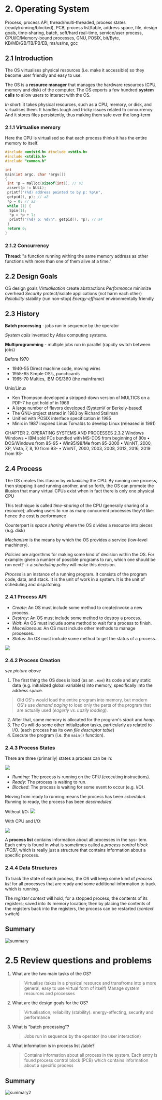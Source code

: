 # 2. Operating System

Process, process API, thread/multi-threaded, process states (ready/running/blocked), PCB, process list/table, address space, file, design goals, time-sharing, batch, soft/hard real-time, service/user process, CPU/IO/Memory-bound processes, GNU, POSIX, bit/Byte, KB/MB/GB/TB/PB/EB, ms/us/ns, gcc

## 2.1 Introduction

The OS virtualises physical resources (i.e. make it accessible) so they become user friendly and easy
to use.

The OS is a **resource manager** that manages the hardware resources (CPU, memory and disk) of the computer.
The OS exports a few hundred **system calls** to allow users to interact with the OS.

_In short_: it takes physical resources, such as a CPU, memory, or disk, and virtualises them. It handles tough and tricky issues related to concurrency. And it stores files persistently, thus making them safe over the long-term

### 2.1.1 Virtualise memory

Here the CPU is virtualised so that each process thinks it has the entire memory to itself.

```c
#include <unistd.h> #include <stdio.h>
#include <stdlib.h>
#include "common.h"

int
main(int argc, char *argv[])
{
 int *p = malloc(sizeof(int)); // a1
 assert(p != NULL);
 printf("(%d) address pointed to by p: %p\n",
 getpid(), p); // a2
 *p = 0; // a3
 while (1) {
  Spin(1);
  *p = *p + 1;
  printf("(%d) p: %d\n", getpid(), *p); // a4
 }
 return 0;
}
```

### 2.1.2 Concurrency

**Thread**: "a function running withing the same memory address as other functions
with more than one of them alive at a time."

## 2.2 Design Goals

OS design goals
_Virtualisation_ create abstractions
_Performance_ minimize overhead
_Security_ protect/isolate applications (not harm each other)
_Reliability_ stability (run non-stop)
_Energy-efficient_ environmentally friendly

## 2.3 History

**Batch processing** - jobs run in sequence by the operator

_System calls_ invented by Atlas computing systems.

**Multiprogramming** - multiple jobs run in parallel (rapidly switch between jobs)

Before 1970

- 1940-55 Direct machine code, moving wires
- 1955-65 Simple OS’s, punchcards
- 1965-70 Multics, IBM OS/360 (the mainframe)

Unix/Linux

- Ken Thompson developed a stripped-down version of MULTICS on a PDP-7 he
  got hold of in 1969
- A large number of flavors developed (SystemV or Berkely-based)
- The GNU-project started in 1983 by Richard Stallman
- Unified with POSIX interface specification in 1985
- Minix in 1987 inspired Linus Torvalds to develop Linux (released in 1991)

CHAPTER 2. OPERATING SYSTEMS AND PROCESSES
2.3.2 Windows
Windows
• IBM sold PCs bundled with MS-DOS from beginning of 80s
• DOS/Windows from 85-95
• Win95/98/Me from 95-2000
• WinNT, 2000, XP, Vista, 7, 8, 10 from 93-
• WinNT, 2000, 2003, 2008, 2012, 2016, 2019 from 93-

## 2.4 Process

The OS creates this illusion by _*virtualising*_ the CPU. By running one
process, then stopping it and running another, and so forth, the OS can
promote the illusion that many virtual CPUs exist when in fact there is
only one physical CPU

This technique is called _*time-sharing*_ of the CPU (generally sharing of a
resource); allowing users to run as
many concurrent processes they'd like: hence the cost is performance

Counterpart is _*space sharing*_ where the OS divides a resource into pieces
(e.g. disk)

_*Mechanism*_ is the means by which the OS provides a service (low-level
machinery).

_*Policies*_ are algorithms for making some kind of decision within the OS. For
example: given a number of possible programs to run, which one should be run next? -> a _*scheduling policy*_ will make this decision.

_*Process*_ is an instance of a running program. It consists of the program code, data, and stack. It is the unit of work in a system. It is the unit of scheduling and dispatching.

### 2.4.1 Process API

- _*Create*_: An OS must include some method to create/invoke a new process.
- _*Destroy*_: An OS must include some method to destroy a process.
- _*Wait*_: An OS must include some method to wait for a process to finish.
- _*Miscellaneous*_: An OS must include other methods to manage processes.
- _*Status*_: An OS must include some method to get the status of a process.

![](assets/loading-program-to-process.png)

### 2.4.2 Process Creation

_see picture above_

1. The first thing the OS does is load (as an `.exe`) its code and any static data (e.g. initialized global variables) into memory, specifically into the address space.

> Old OS's would load the entire program into memory, but modern OS's use _*demand paging*_ to load only the parts of the program that are actually used (_eagerly vs. Lazily loading_).

2. After that, some memory is allocated for the program's _*stack*_ and _*heap*_.
3. The Os will do some other initialization tasks, particularly as related to
   I/O. (each process has its own _*file descriptor table*_)
4. Execute the program (i.e. the `main()` function).

### 2.4.3 Process States

There are three (primarily) states a process can be in:

![](assets/process-states.png)

- _*Running*_: The process is running on the CPU (executing instructions).
- _*Ready*_: The process is waiting to run.
- _*Blocked*_: The process is waiting for some event to occur (e.g. I/O).

Moving from ready to running means the process has been _*scheduled*_. Running
to ready, the process has been _*descheduled*_.

Without I/O:
![](assets/tracing-process-states-table.png)

With CPU and I/O:

![](assets/tracing-process-states-w-i/o.png)

A **process list** contains information about all processes in the sys-
tem. Each entry is found in what is sometimes called a _process
control block (PCB)_, which is really just a structure that contains
information about a specific process.

### 2.4.4 Data Structures

To track the state of each process, the OS will keep some kind of _*process
list*_ for all processes that are ready and some additional information to track
which is running.

The _*register context*_ will hold, for a stopped process, the contents of its
registers; saved into its memory location; then by placing the contents of the
registers back into the registers, the process can be restarted (_*context
switch*_)

## Summary

![summary](../ch9/assets/summary.png)

# 2.5 Review questions and problems

1. What are the two main tasks of the OS?

   > Virtualise (takes in a physical resource and transfroms into a more general, easy to use virtual form of itself)
   > Manage system resources and processes

2. What are the design goals for the OS?
   > Virtualisation, reliability (stability). energy-effecting, security and performance
3. What is "batch processing"?

   > Jobs run in sequence by the operator (no user interaction)

4. What information is in process list /table?

   > Contains information about all process in the system. Each entry is found
   > process control block (PCB) which contains information about a specific process

## Summary

![summary2](../ch9/assets/summary2.png)
